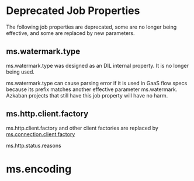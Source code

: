 # Deprecated Job Properties

The following job properties are deprecated, some are no longer being effective, 
and some are replaced by new parameters. 

## ms.watermark.type

ms.watermark.type was designed as an DIL internal property. It is no longer being used. 

ms.watermark.type can cause parsing error if it is used in GaaS flow specs because
its prefix matches another effective parameter ms.watermark. Azkaban projects that still 
have this job property will have no harm. 

## ms.http.client.factory

ms.http.client.factory and other client factories are replaced 
by [ms.connection.client.factory](https://github.com/linkedin/data-integration-library/blob/master/docs/parameters/ms.connection.client.factory.md)

ms.http.status.reasons

# ms.encoding